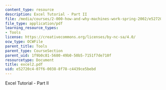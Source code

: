```yaml
---
content_type: resource
description: Excel Tutorial - Part II
file: /media/courses/2-000-how-and-why-machines-work-spring-2002/e52720c407f600388f78c4439ce5bebd_excel2.pdf
file_type: application/pdf
learning_resource_types:
- Tools
license: https://creativecommons.org/licenses/by-nc-sa/4.0/
ocw_type: OCWFile
parent_title: Tools
parent_type: CourseSection
parent_uid: 1f9b0c81-5680-49b0-50b5-7151f7de710f
resourcetype: Document
title: excel2.pdf
uid: e52720c4-07f6-0038-8f78-c4439ce5bebd
---
```

Excel Tutorial - Part II